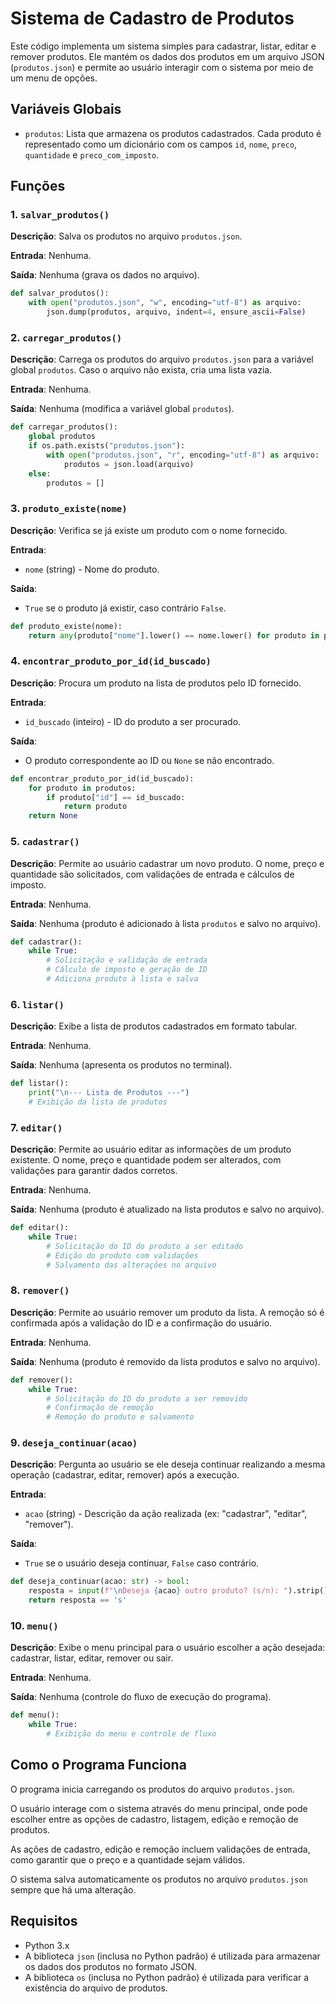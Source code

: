 # Sistema de Cadastro de Produtos

Este código implementa um sistema simples para cadastrar, listar, editar e remover produtos. Ele mantém os dados dos produtos em um arquivo JSON (`produtos.json`) e permite ao usuário interagir com o sistema por meio de um menu de opções.

## Variáveis Globais

- `produtos`: Lista que armazena os produtos cadastrados. Cada produto é representado como um dicionário com os campos `id`, `nome`, `preco`, `quantidade` e `preco_com_imposto`.

## Funções

### 1. `salvar_produtos()`
**Descrição**: Salva os produtos no arquivo `produtos.json`.

**Entrada**: Nenhuma.

**Saída**: Nenhuma (grava os dados no arquivo).

```python
def salvar_produtos():
    with open("produtos.json", "w", encoding="utf-8") as arquivo:
        json.dump(produtos, arquivo, indent=4, ensure_ascii=False)
```

### 2. `carregar_produtos()`
**Descrição**: Carrega os produtos do arquivo `produtos.json` para a variável global `produtos`. Caso o arquivo não exista, cria uma lista vazia.

**Entrada**: Nenhuma.

**Saída**: Nenhuma (modifica a variável global `produtos`).

```python
def carregar_produtos():
    global produtos
    if os.path.exists("produtos.json"):
        with open("produtos.json", "r", encoding="utf-8") as arquivo:
            produtos = json.load(arquivo)
    else:
        produtos = []
```

### 3. `produto_existe(nome)`
**Descrição**: Verifica se já existe um produto com o nome fornecido.

**Entrada**: 
- `nome` (string) - Nome do produto.

**Saída**: 
- `True` se o produto já existir, caso contrário `False`.

```python
def produto_existe(nome):
    return any(produto["nome"].lower() == nome.lower() for produto in produtos)
```

### 4. `encontrar_produto_por_id(id_buscado)`
**Descrição**: Procura um produto na lista de produtos pelo ID fornecido.

**Entrada**: 
- `id_buscado` (inteiro) - ID do produto a ser procurado.

**Saída**: 
- O produto correspondente ao ID ou `None` se não encontrado.

```python
def encontrar_produto_por_id(id_buscado):
    for produto in produtos:
        if produto["id"] == id_buscado:
            return produto
    return None
```

### 5. `cadastrar()`
**Descrição**: Permite ao usuário cadastrar um novo produto. O nome, preço e quantidade são solicitados, com validações de entrada e cálculos de imposto.

**Entrada**: Nenhuma.

**Saída**: Nenhuma (produto é adicionado à lista `produtos` e salvo no arquivo).

```python
def cadastrar():
    while True:
        # Solicitação e validação de entrada
        # Cálculo de imposto e geração de ID
        # Adiciona produto à lista e salva
```

### 6. `listar()`
**Descrição**: Exibe a lista de produtos cadastrados em formato tabular.

**Entrada**: Nenhuma.

**Saída**: Nenhuma (apresenta os produtos no terminal).

```python
def listar():
    print("\n--- Lista de Produtos ---")
    # Exibição da lista de produtos
```

### 7. `editar()`
**Descrição**: Permite ao usuário editar as informações de um produto existente. O nome, preço e quantidade podem ser alterados, com validações para garantir dados corretos.

**Entrada**: Nenhuma.

**Saída**: Nenhuma (produto é atualizado na lista produtos e salvo no arquivo).

```python
def editar():
    while True:
        # Solicitação do ID do produto a ser editado
        # Edição do produto com validações
        # Salvamento das alterações no arquivo
```

### 8. `remover()`
**Descrição**: Permite ao usuário remover um produto da lista. A remoção só é confirmada após a validação do ID e a confirmação do usuário.

**Entrada**: Nenhuma.

**Saída**: Nenhuma (produto é removido da lista produtos e salvo no arquivo).

```python
def remover():
    while True:
        # Solicitação do ID do produto a ser removido
        # Confirmação de remoção
        # Remoção do produto e salvamento
```

### 9. `deseja_continuar(acao)`
**Descrição**: Pergunta ao usuário se ele deseja continuar realizando a mesma operação (cadastrar, editar, remover) após a execução.

**Entrada**: 
- `acao` (string) - Descrição da ação realizada (ex: "cadastrar", "editar", "remover").

**Saída**: 
- `True` se o usuário deseja continuar, `False` caso contrário.

```python
def deseja_continuar(acao: str) -> bool:
    resposta = input(f"\nDeseja {acao} outro produto? (s/n): ").strip().lower()
    return resposta == 's'
```

### 10. `menu()`
**Descrição**: Exibe o menu principal para o usuário escolher a ação desejada: cadastrar, listar, editar, remover ou sair.

**Entrada**: Nenhuma.

**Saída**: Nenhuma (controle do fluxo de execução do programa).

```python
def menu():
    while True:
        # Exibição do menu e controle de fluxo
```

## Como o Programa Funciona

O programa inicia carregando os produtos do arquivo `produtos.json`.

O usuário interage com o sistema através do menu principal, onde pode escolher entre as opções de cadastro, listagem, edição e remoção de produtos.

As ações de cadastro, edição e remoção incluem validações de entrada, como garantir que o preço e a quantidade sejam válidos.

O sistema salva automaticamente os produtos no arquivo `produtos.json` sempre que há uma alteração.

## Requisitos

- Python 3.x
- A biblioteca `json` (inclusa no Python padrão) é utilizada para armazenar os dados dos produtos no formato JSON.
- A biblioteca `os` (inclusa no Python padrão) é utilizada para verificar a existência do arquivo de produtos.
